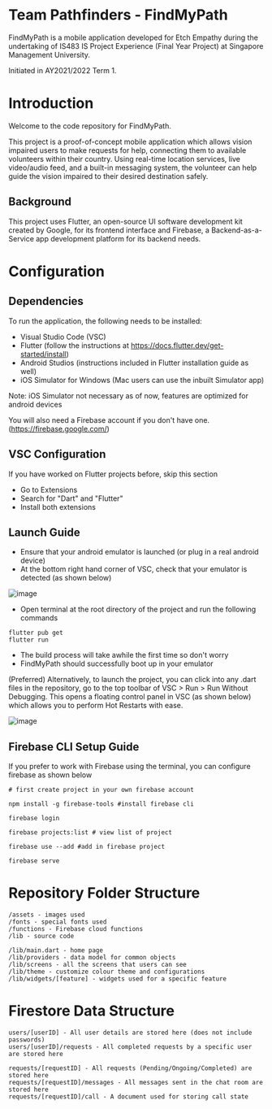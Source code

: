 # Team Pathfinders - FindMyPath
FindMyPath is a mobile application developed for Etch Empathy during the undertaking of IS483 IS Project Experience (Final Year Project) at Singapore Management University.

Initiated in AY2021/2022 Term 1.

# Introduction
Welcome to the code repository for FindMyPath.

This project is a proof-of-concept mobile application which allows vision impaired users to make requests for help, connecting them to available volunteers within their country. Using real-time location services, live video/audio feed, and a built-in messaging system, the volunteer can help guide the vision impaired to their desired destination safely.

## Background
This project uses Flutter, an open-source UI software development kit created by Google, for its frontend interface and Firebase, a Backend-as-a-Service app development platform for its backend needs.

# Configuration

## Dependencies
To run the application, the following needs to be installed:

- Visual Studio Code (VSC)
- Flutter (follow the instructions at https://docs.flutter.dev/get-started/install)
- Android Studios (instructions included in Flutter installation guide as well)
- iOS Simulator for Windows (Mac users can use the inbuilt Simulator app)

Note: iOS Simulator not necessary as of now, features are optimized for android devices

You will also need a Firebase account if you don't have one. (https://firebase.google.com/)

## VSC Configuration

If you have worked on Flutter projects before, skip this section

- Go to Extensions
- Search for "Dart" and "Flutter"
- Install both extensions

## Launch Guide

- Ensure that your android emulator is launched (or plug in a real android device)
- At the bottom right hand corner of VSC, check that your emulator is detected (as shown below)

![image](https://user-images.githubusercontent.com/54570187/144275026-7dad6be6-2937-4859-96b0-1d2b8b25e0b7.png)


- Open terminal at the root directory of the project and run the following commands

```
flutter pub get
flutter run
```
- The build process will take awhile the first time so don't worry
- FindMyPath should successfully boot up in your emulator

(Preferred) Alternatively, to launch the project, you can click into any .dart files in the repository, go to the top toolbar of VSC > Run > Run Without Debugging. This opens a floating control panel in VSC (as shown below) which allows you to perform Hot Restarts with ease.

![image](https://user-images.githubusercontent.com/54570187/144275072-e98a516b-dafc-45c6-a5ab-d63e2a1cacb3.png)

## Firebase CLI Setup Guide

If you prefer to work with Firebase using the terminal, you can configure firebase as shown below

``` 
# first create project in your own firebase account 

npm install -g firebase-tools #install firebase cli

firebase login 

firebase projects:list # view list of project 

firebase use --add #add in firebase project  

firebase serve 
```

# Repository Folder Structure

```
/assets - images used
/fonts - special fonts used
/functions - Firebase cloud functions
/lib - source code

/lib/main.dart - home page
/lib/providers - data model for common objects
/lib/screens - all the screens that users can see
/lib/theme - customize colour theme and configurations
/lib/widgets/[feature] - widgets used for a specific feature
```

# Firestore Data Structure

```
users/[userID] - All user details are stored here (does not include passwords)
users/[userID]/requests - All completed requests by a specific user are stored here

requests/[requestID] - All requests (Pending/Ongoing/Completed) are stored here
requests/[requestID]/messages - All messages sent in the chat room are stored here
requests/[requestID]/call - A document used for storing call state

```
